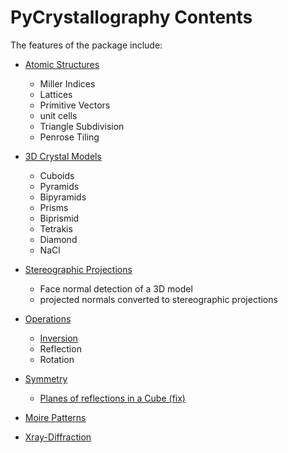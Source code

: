 # PyCrystallography Contents

The features of the package include:
- [Atomic Structures](https://github.com/Shellywell123/PyCrystallography/blob/main/docs/atomic_structure.md)
   - Miller Indices
   - Lattices
   - Primitive Vectors
   - unit cells
   - Triangle Subdivision
   - Penrose Tiling

- [3D Crystal Models](https://github.com/Shellywell123/PyCrystallography/blob/main/docs/geometry.md)
   - Cuboids
   - Pyramids
   - Bipyramids
   - Prisms
   - Biprismid
   - Tetrakis
   - Diamond
   - NaCl

- [Stereographic Projections](https://github.com/Shellywell123/PyCrystallography/blob/main/docs/stereographic_projections.md)
   - Face normal detection of a 3D model
   - projected normals converted to stereographic projections

- [Operations](https://github.com/Shellywell123/PyCrystallography/blob/main/docs/operations.md)
   -  [Inversion](https://github.com/Shellywell123/PyCrystallography/blob/main/docs/operations.md#i)
   -  Reflection
   -  Rotation

- [Symmetry](https://github.com/Shellywell123/PyCrystallography/blob/main/docs/symmetry.md)
   - [Planes of reflections in a Cube (fix)](#Planes-of-reflections-in-a-Cube) 

- [Moire Patterns](https://github.com/Shellywell123/PyCrystallography/blob/main/docs/moire_patterns.md)

- [Xray-Diffraction](https://github.com/Shellywell123/PyCrystallography/blob/main/docs/xray_diffraction.md)